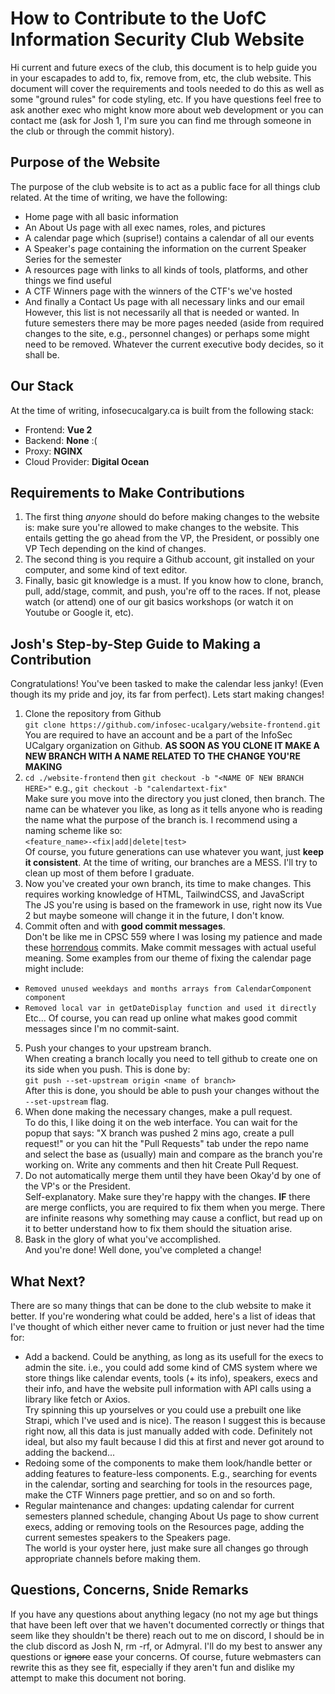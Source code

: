 # How to Contribute to the UofC Information Security Club Website
Hi current and future execs of the club, this document is to help guide you in your escapades to add to, fix, remove from, etc, the club website. 
This document will cover the requirements and tools needed to do this as well as some "ground rules" for code styling, etc. If you have questions feel free
to ask another exec who might know more about web development or you can contact me (ask for Josh 1, I'm sure you can find me through someone in the club or
through the commit history). 

## Purpose of the Website
The purpose of the club website is to act as a public face for all things club related. At the time of writing, we have the following:  
* Home page with all basic information
* An About Us page with all exec names, roles, and pictures
* A calendar page which (suprise!) contains a calendar of all our events
* A Speaker's page containing the information on the current Speaker Series for the semester
* A resources page with links to all kinds of tools, platforms, and other things we find useful
* A CTF Winners page with the winners of the CTF's we've hosted
* And finally a Contact Us page with all necessary links and our email  
However, this list is not necessarily all that is needed or wanted. In future semesters there may be more pages needed (aside from required
changes to the site, e.g., personnel changes) or perhaps some might need to be removed. Whatever the current executive body decides, so it shall be.

## Our Stack
At the time of writing, infosecucalgary.ca is built from the following stack:
* Frontend: **Vue 2**
* Backend: **None** :(
* Proxy: **NGINX**
* Cloud Provider: **Digital Ocean**

## Requirements to Make Contributions
1. The first thing *anyone* should do before making changes to the website is: make sure you're allowed to make changes to the website. This entails
getting the go ahead from the VP, the President, or possibly one VP Tech depending on the kind of changes.
2. The second thing is you require a Github account, git installed on your computer, and some kind of text editor.
3. Finally, basic git knowledge is a must. If you know how to clone, branch, pull, add/stage, commit, and push, you're off to the races. If not, please 
watch (or attend) one of our git basics workshops (or watch it on Youtube or Google it, etc).

## Josh's Step-by-Step Guide to Making a Contribution
Congratulations! You've been tasked to make the calendar less janky! (Even though its my pride and joy, its far from perfect). Lets start making changes!
1. Clone the repository from Github  
`git clone https://github.com/infosec-ucalgary/website-frontend.git`  
You are required to have an account and be a part of the InfoSec UCalgary organization on Github. 
**AS SOON AS YOU CLONE IT MAKE A NEW BRANCH WITH A NAME RELATED TO THE CHANGE YOU'RE MAKING**
2. `cd ./website-frontend` then `git checkout -b "<NAME OF NEW BRANCH HERE>"` e.g., `git checkout -b "calendartext-fix"`  
Make sure you move into the directory you just cloned, then branch. The name can be whatever you like, as long as it tells anyone who is reading the name
what the purpose of the branch is. I recommend using a naming scheme like so:  
`<feature_name>-<fix|add|delete|test>`  
Of course, you future generations can use whatever you want, just **keep it consistent**. At the time of writing, our branches are a MESS. I'll try to clean
up most of them before I graduate.  
3. Now you've created your own branch, its time to make changes. This requires working knowledge of HTML, TailwindCSS, and JavaScript  
The JS you're using is based on the framework in use, right now its Vue 2 but maybe someone will change it in the future, I don't know. 
4. Commit often and with **good commit messages**.  
Don't be like me in CPSC 559 where I was losing my patience and made these [horrendous](https://github.com/jdjnovak/CPSC559_Project/commits/main) commits. 
Make commit messages with actual useful meaning. Some examples from our theme of fixing the calendar page might include:  
  * `Removed unused weekdays and months arrays from CalendarComponent component`
  * `Removed local var in getDateDisplay function and used it directly`  
Etc... Of course, you can read up online what makes good commit messages since I'm no commit-saint.
5. Push your changes to your upstream branch.  
When creating a branch locally you need to tell github to create one on its side when you push. This is done by:  
`git push --set-upstream origin <name of branch>`  
After this is done, you should be able to push your changes without the `--set-upstream` flag.
6. When done making the necessary changes, make a pull request.  
To do this, I like doing it on the web interface. You can wait for the popup that says: "X branch was pushed 2 mins ago, create a pull request!" or you can hit the 
"Pull Requests" tab under the repo name and select the base as (usually) main and compare as the branch you're working on. Write any comments and then hit Create
 Pull Request.
7. Do not automatically merge them until they have been Okay'd by one of the VP's or the President.  
Self-explanatory. Make sure they're happy with the changes. **IF** there are merge conflicts, you are required to fix them when you merge. There are infinite reasons 
why something may cause a conflict, but read up on it to better understand how to fix them should the situation arise.
8. Bask in the glory of what you've accomplished.  
And you're done! Well done, you've completed a change!

## What Next?
There are so many things that can be done to the club website to make it better. If you're wondering what could be added, here's a list of ideas that I've thought 
of which either never came to fruition or just never had the time for:
* Add a backend. Could be anything, as long as its usefull for the execs to admin the site. i.e., you could add some kind of CMS system where we store things like 
calendar events, tools (+ its info), speakers, execs and their info, and have the website pull information with API calls using a library like fetch or Axios.  
Try spinning this up yourselves or you could use a prebuilt one like Strapi, which I've used and is nice). The reason I suggest this is because right now, all this
data is just manually added with code. Definitely not ideal, but also my fault because I did this at first and never got around to adding the backend...
* Redoing some of the components to make them look/handle better or adding features to feature-less components. E.g., searching for events in the calendar, sorting 
and searching for tools in the resources page, make the CTF Winners page prettier, and so on and so forth.
* Regular maintenance and changes: updating calendar for current semesters planned schedule, changing About Us page to show current execs, adding or removing tools 
on the Resources page, adding the current semestes speakers to the Speakers page.  
The world is your oyster here, just make sure all changes go through appropriate channels before making them.

## Questions, Concerns, Snide Remarks
If you have any questions about anything legacy (no not my age but things that have been left over that we haven't documented correctly or things that seem like they 
shouldn't be there) reach out to me on discord, I should be in the club discord as Josh N, rm -rf, or Admyral. I'll do my best to answer any questions or ~~ignore~~ ease your 
concerns. Of course, future webmasters can rewrite this as they see fit, especially if they aren't fun and dislike my attempt to make this document not boring.
